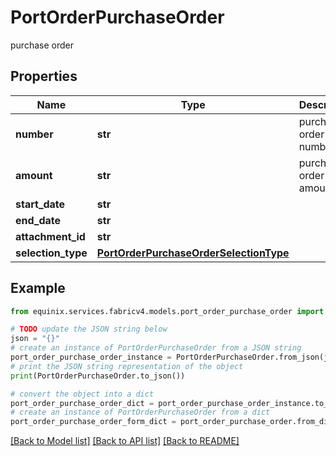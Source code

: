 # PortOrderPurchaseOrder

purchase order

## Properties

Name | Type | Description | Notes
------------ | ------------- | ------------- | -------------
**number** | **str** | purchase order number | [optional] 
**amount** | **str** | purchase order amount | [optional] 
**start_date** | **str** |  | [optional] 
**end_date** | **str** |  | [optional] 
**attachment_id** | **str** |  | [optional] 
**selection_type** | [**PortOrderPurchaseOrderSelectionType**](PortOrderPurchaseOrderSelectionType.md) |  | [optional] 

## Example

```python
from equinix.services.fabricv4.models.port_order_purchase_order import PortOrderPurchaseOrder

# TODO update the JSON string below
json = "{}"
# create an instance of PortOrderPurchaseOrder from a JSON string
port_order_purchase_order_instance = PortOrderPurchaseOrder.from_json(json)
# print the JSON string representation of the object
print(PortOrderPurchaseOrder.to_json())

# convert the object into a dict
port_order_purchase_order_dict = port_order_purchase_order_instance.to_dict()
# create an instance of PortOrderPurchaseOrder from a dict
port_order_purchase_order_form_dict = port_order_purchase_order.from_dict(port_order_purchase_order_dict)
```
[[Back to Model list]](../README.md#documentation-for-models) [[Back to API list]](../README.md#documentation-for-api-endpoints) [[Back to README]](../README.md)


